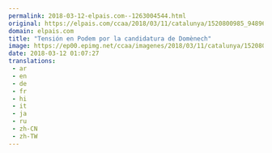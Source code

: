 ```yaml
---
permalink: 2018-03-12-elpais.com--1263004544.html
original: https://elpais.com/ccaa/2018/03/11/catalunya/1520800985_948965.html#?ref=rss&format=simple&link=link
domain: elpais.com
title: "Tensión en Podem por la candidatura de Domènech"
image: https://ep00.epimg.net/ccaa/imagenes/2018/03/11/catalunya/1520800985_948965_1520801070_rrss_normal.jpg
date: 2018-03-12 01:07:27
translations: 
 - ar
 - en
 - de
 - fr
 - hi
 - it
 - ja
 - ru
 - zh-CN
 - zh-TW
---
```


